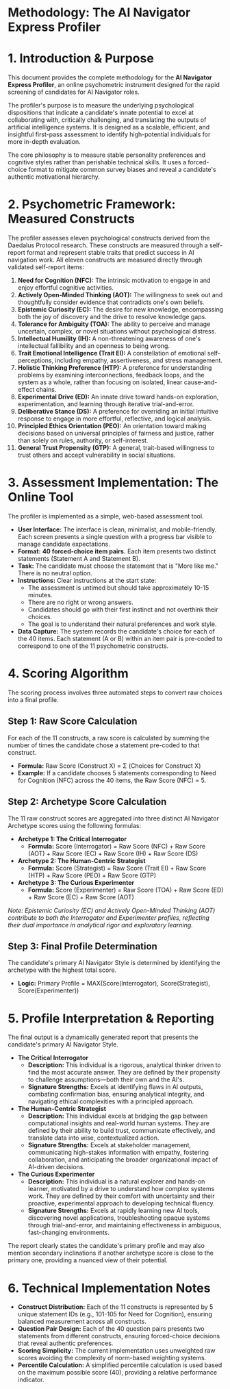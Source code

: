 # **Methodology: The AI Navigator Express Profiler**

# **1\. Introduction & Purpose**

This document provides the complete methodology for the **AI Navigator Express Profiler**, an online psychometric instrument designed for the rapid screening of candidates for AI Navigator roles.

The profiler's purpose is to measure the underlying psychological dispositions that indicate a candidate's innate potential to excel at collaborating with, critically challenging, and translating the outputs of artificial intelligence systems. It is designed as a scalable, efficient, and insightful first-pass assessment to identify high-potential individuals for more in-depth evaluation.

The core philosophy is to measure stable personality preferences and cognitive styles rather than perishable technical skills. It uses a forced-choice format to mitigate common survey biases and reveal a candidate's authentic motivational hierarchy.

# **2\. Psychometric Framework: Measured Constructs**

The profiler assesses eleven psychological constructs derived from the Daedalus Protocol research. These constructs are measured through a self-report format and represent stable traits that predict success in AI navigation work. All eleven constructs are measured directly through validated self-report items:

1. **Need for Cognition (NFC):** The intrinsic motivation to engage in and enjoy effortful cognitive activities.  
2. **Actively Open-Minded Thinking (AOT):** The willingness to seek out and thoughtfully consider evidence that contradicts one's own beliefs.  
3. **Epistemic Curiosity (EC):** The desire for new knowledge, encompassing both the joy of discovery and the drive to resolve knowledge gaps.  
4. **Tolerance for Ambiguity (TOA):** The ability to perceive and manage uncertain, complex, or novel situations without psychological distress.  
5. **Intellectual Humility (IH):** A non-threatening awareness of one's intellectual fallibility and an openness to being wrong.  
6. **Trait Emotional Intelligence (Trait EI):** A constellation of emotional self-perceptions, including empathy, assertiveness, and stress management.  
7. **Holistic Thinking Preference (HTP):** A preference for understanding problems by examining interconnections, feedback loops, and the system as a whole, rather than focusing on isolated, linear cause-and-effect chains.  
8. **Experimental Drive (ED):** An innate drive toward hands-on exploration, experimentation, and learning through iterative trial-and-error.  
9. **Deliberative Stance (DS):** A preference for overriding an initial intuitive response to engage in more effortful, reflective, and logical analysis.  
10. **Principled Ethics Orientation (PEO):** An orientation toward making decisions based on universal principles of fairness and justice, rather than solely on rules, authority, or self-interest.  
11. **General Trust Propensity (GTP):** A general, trait-based willingness to trust others and accept vulnerability in social situations.

# **3\. Assessment Implementation: The Online Tool**

The profiler is implemented as a simple, web-based assessment tool.

* **User Interface:** The interface is clean, minimalist, and mobile-friendly. Each screen presents a single question with a progress bar visible to manage candidate expectations.  
* **Format:** **40 forced-choice item pairs.** Each item presents two distinct statements (Statement A and Statement B).  
* **Task:** The candidate must choose the statement that is "More like me." There is no neutral option.  
* **Instructions:** Clear instructions at the start state:  
  * The assessment is untimed but should take approximately 10-15 minutes.  
  * There are no right or wrong answers.  
  * Candidates should go with their first instinct and not overthink their choices.  
  * The goal is to understand their natural preferences and work style.  
* **Data Capture:** The system records the candidate's choice for each of the 40 items. Each statement (A or B) within an item pair is pre-coded to correspond to one of the 11 psychometric constructs.

# **4\. Scoring Algorithm**

The scoring process involves three automated steps to convert raw choices into a final profile.

## **Step 1: Raw Score Calculation**

For each of the 11 constructs, a raw score is calculated by summing the number of times the candidate chose a statement pre-coded to that construct.

* **Formula:** Raw Score (Construct X) \= Σ (Choices for Construct X)  
* **Example:** If a candidate chooses 5 statements corresponding to Need for Cognition (NFC) across the 40 items, the Raw Score (NFC) \= 5\.

## **Step 2: Archetype Score Calculation**

The 11 raw construct scores are aggregated into three distinct AI Navigator Archetype scores using the following formulas:

* **Archetype 1: The Critical Interrogator**  
  * **Formula:** Score (Interrogator) \= Raw Score (NFC) \+ Raw Score (AOT) \+ Raw Score (EC) \+ Raw Score (IH) \+ Raw Score (DS)  
* **Archetype 2: The Human-Centric Strategist**  
  * **Formula:** Score (Strategist) \= Raw Score (Trait EI) \+ Raw Score (HTP) \+ Raw Score (PEO) \+ Raw Score (GTP)  
* **Archetype 3: The Curious Experimenter**  
  * **Formula:** Score (Experimenter) \= Raw Score (TOA) \+ Raw Score (ED) \+ Raw Score (EC) \+ Raw Score (AOT)

*Note: Epistemic Curiosity (EC) and Actively Open-Minded Thinking (AOT) contribute to both the Interrogator and Experimenter profiles, reflecting their dual importance in analytical rigor and exploratory learning.*

## **Step 3: Final Profile Determination**

The candidate's primary AI Navigator Style is determined by identifying the archetype with the highest total score.

* **Logic:** Primary Profile \= MAX(Score(Interrogator), Score(Strategist), Score(Experimenter))

# **5\. Profile Interpretation & Reporting**

The final output is a dynamically generated report that presents the candidate's primary AI Navigator Style.

* **The Critical Interrogator**  
  * **Description:** This individual is a rigorous, analytical thinker driven to find the most accurate answer. They are defined by their propensity to challenge assumptions—both their own and the AI's.  
  * **Signature Strengths:** Excels at identifying flaws in AI outputs, combating confirmation bias, ensuring analytical integrity, and navigating ethical complexities with a principled approach.  
* **The Human-Centric Strategist**  
  * **Description:** This individual excels at bridging the gap between computational insights and real-world human systems. They are defined by their ability to build trust, communicate effectively, and translate data into wise, contextualized action.  
  * **Signature Strengths:** Excels at stakeholder management, communicating high-stakes information with empathy, fostering collaboration, and anticipating the broader organizational impact of AI-driven decisions.  
* **The Curious Experimenter**  
  * **Description:** This individual is a natural explorer and hands-on learner, motivated by a drive to understand how complex systems work. They are defined by their comfort with uncertainty and their proactive, experimental approach to developing technical fluency.  
  * **Signature Strengths:** Excels at rapidly learning new AI tools, discovering novel applications, troubleshooting opaque systems through trial-and-error, and maintaining effectiveness in ambiguous, fast-changing environments.

The report clearly states the candidate's primary profile and may also mention secondary inclinations if another archetype score is close to the primary one, providing a nuanced view of their potential.

# **6\. Technical Implementation Notes**

* **Construct Distribution:** Each of the 11 constructs is represented by 5 unique statement IDs (e.g., 101-105 for Need for Cognition), ensuring balanced measurement across all constructs.  
* **Question Pair Design:** Each of the 40 question pairs presents two statements from different constructs, ensuring forced-choice decisions that reveal authentic preferences.  
* **Scoring Simplicity:** The current implementation uses unweighted raw scores avoiding the complexity of norm-based weighting systems.  
* **Percentile Calculation:** A simplified percentile calculation is used based on the maximum possible score (40), providing a relative performance indicator.